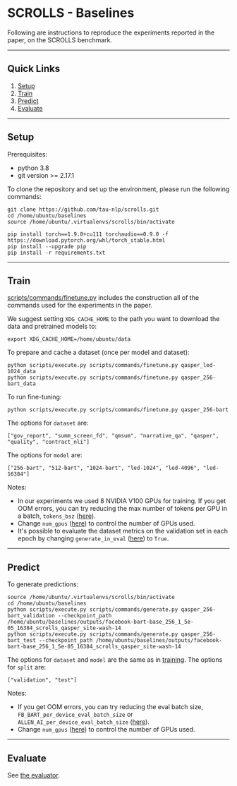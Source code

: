 # SCROLLS - Baselines

Following are instructions to reproduce the experiments reported in the paper, on the SCROLLS benchmark.

***

## Quick Links
1. [Setup](#setup)
2. [Train](#train)
3. [Predict](#predict)
4. [Evaluate](#evaluate)

*** 
## Setup

Prerequisites:
- python 3.8
- git version >= 2.17.1

To clone the repository and set up the environment, please run the following commands:
```
git clone https://github.com/tau-nlp/scrolls.git
cd /home/ubuntu/baselines
source /home/ubuntu/.virtualenvs/scrolls/bin/activate

pip install torch==1.9.0+cu111 torchaudio==0.9.0 -f https://download.pytorch.org/whl/torch_stable.html
pip install --upgrade pip
pip install -r requirements.txt
```

***
## Train
[scripts/commands/finetune.py](https://github.com/tau-nlp/scrolls/blob/main/baselines/scripts/commands/finetune.py) includes the construction all of the commands used for the experiments in the paper.

We suggest setting `XDG_CACHE_HOME` to the path you want to download the data and pretrained models to:
```
export XDG_CACHE_HOME=/home/ubuntu/data
```

To prepare and cache a dataset (once per model and dataset):
```
python scripts/execute.py scripts/commands/finetune.py qasper_led-1024_data
python scripts/execute.py scripts/commands/finetune.py qasper_256-bart_data
```
To run fine-tuning:
```
python scripts/execute.py scripts/commands/finetune.py qasper_256-bart
```

The options for `dataset` are:
```
["gov_report", "summ_screen_fd", "qmsum", "narrative_qa", "qasper", "quality", "contract_nli"]
```

The options for `model` are:
```
["256-bart", "512-bart", "1024-bart", "led-1024", "led-4096", "led-16384"]
```

Notes:
- In our experiments we used 8 NVIDIA V100 GPUs for training. If you get OOM errors, you can try reducing the max number of tokens per GPU in a batch, `tokens_bsz` ([here](https://github.com/tau-nlp/scrolls/blob/main/baselines/scripts/commands/finetune.py#L14)).
- Change `num_gpus` ([here](https://github.com/tau-nlp/scrolls/blob/main/baselines/scripts/commands/finetune.py#L15)) to control the number of GPUs used.
- It's possible to evaluate the dataset metrics on the validation set in each epoch by changing `generate_in_eval` ([here](https://github.com/tau-nlp/scrolls/blob/main/baselines/scripts/commands/finetune.py#L19)) to `True`.

***
## Predict
To generate predictions:
```
source /home/ubuntu/.virtualenvs/scrolls/bin/activate
cd /home/ubuntu/baselines
python scripts/execute.py scripts/commands/generate.py qasper_256-bart_validation --checkpoint_path /home/ubuntu/baselines/outputs/facebook-bart-base_256_1_5e-05_16384_scrolls_qasper_site-wash-14
python scripts/execute.py scripts/commands/generate.py qasper_256-bart_test --checkpoint_path /home/ubuntu/baselines/outputs/facebook-bart-base_256_1_5e-05_16384_scrolls_qasper_site-wash-14
```

The options for `dataset` and `model` are the same as in [training](#train).
The options for `split` are: 
```
["validation", "test"]
```
Notes:
- If you get OOM errors, you can try reducing the eval batch size, `FB_BART_per_device_eval_batch_size` or `ALLEN_AI_per_device_eval_batch_size` ([here](https://github.com/tau-nlp/scrolls/blob/main/baselines/scripts/commands/consts.py)).
- Change `num_gpus` ([here](https://github.com/tau-nlp/scrolls/blob/main/baselines/scripts/commands/generate.py#L16)) to control the number of GPUs used.

***
## Evaluate
See [the evaluator](https://github.com/tau-nlp/scrolls/tree/main/evaluator).
